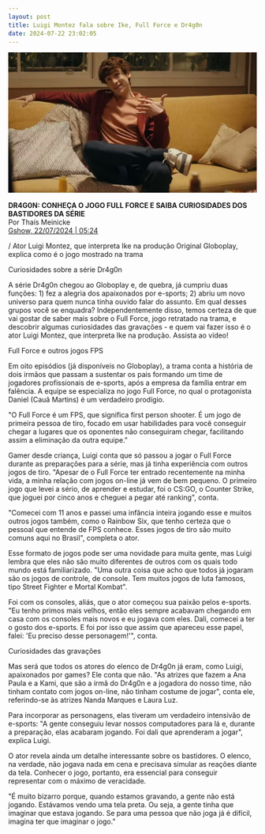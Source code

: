 ```yaml
---
layout: post
title: Luigi Montez fala sobre Ike, Full Force e Dr4g0n
date: 2024-07-22 23:02:05
---
```

![](/uploads/dragon11.jpg)

**DR4G0N: CONHEÇA O JOGO FULL FORCE E SAIBA CURIOSIDADES DOS BASTIDORES DA SÉRIE**\
Por Thaís Meinicke\
[Gshow, 22/07/2024 | 05:24](https://gshow.globo.com/globoplay/noticia/dr4g0n-conheca-o-jogo-full-force-e-saiba-curiosidades-dos-bastidores-da-serie.ghtml)


/ Ator Luigi Montez, que interpreta Ike na produção Original Globoplay, explica como é o jogo mostrado na trama

Curiosidades sobre a série Dr4g0n

A série Dr4g0n chegou ao Globoplay e, de quebra, já cumpriu duas funções: 1) fez a alegria dos apaixonados por e-sports; 2) abriu um novo universo para quem nunca tinha ouvido falar do assunto. Em qual desses grupos você se enquadra? Independentemente disso, temos certeza de que vai gostar de saber mais sobre o Full Force, jogo retratado na trama, e descobrir algumas curiosidades das gravações - e quem vai fazer isso é o ator Luigi Montez, que interpreta Ike na produção. Assista ao vídeo!

Full Force e outros jogos FPS

Em oito episódios (já disponíveis no Globoplay), a trama conta a história de dois irmãos que passam a sustentar os pais formando um time de jogadores profissionais de e-sports, após a empresa da família entrar em falência. A equipe se especializa no jogo Full Force, no qual o protagonista Daniel (Cauã Martins) é um verdadeiro prodígio.

"O Full Force é um FPS, que significa first person shooter. É um jogo de primeira pessoa de tiro, focado em usar habilidades para você conseguir chegar a lugares que os oponentes não conseguiram chegar, facilitando assim a eliminação da outra equipe."

Gamer desde criança, Luigi conta que só passou a jogar o Full Force durante as preparações para a série, mas já tinha experiência com outros jogos de tiro. "Apesar de o Full Force ter entrado recentemente na minha vida, a minha relação com jogos on-line já vem de bem pequeno. O primeiro jogo que levei a sério, de aprender e estudar, foi o CS:GO, o Counter Strike, que joguei por cinco anos e cheguei a pegar até ranking", conta.

"Comecei com 11 anos e passei uma infância inteira jogando esse e muitos outros jogos também, como o Rainbow Six, que tenho certeza que o pessoal que entende de FPS conhece. Esses jogos de tiro são muito comuns aqui no Brasil", completa o ator.

Esse formato de jogos pode ser uma novidade para muita gente, mas Luigi lembra que eles não são muito diferentes de outros com os quais todo mundo está familiarizado. "Uma outra coisa que acho que todos já jogaram são os jogos de controle, de console. Tem muitos jogos de luta famosos, tipo Street Fighter e Mortal Kombat".

Foi com os consoles, aliás, que o ator começou sua paixão pelos e-sports. "Eu tenho primos mais velhos, então eles sempre acabavam chegando em casa com os consoles mais novos e eu jogava com eles. Dali, comecei a ter o gosto dos e-sports. E foi por isso que assim que apareceu esse papel, falei: 'Eu preciso desse personagem!'", conta.

Curiosidades das gravações

Mas será que todos os atores do elenco de Dr4g0n já eram, como Luigi, apaixonados por games? Ele conta que não. "As atrizes que fazem a Ana Paula e a Kami, que são a irmã do Dr4g0n e a jogadora do nosso time, não tinham contato com jogos on-line, não tinham costume de jogar", conta ele, referindo-se às atrizes Nanda Marques e Laura Luz.

Para incorporar as personagens, elas tiveram um verdadeiro intensivão de e-sports: "A gente conseguiu levar nossos computadores para lá e, durante a preparação, elas acabaram jogando. Foi dali que aprenderam a jogar", explica Luigi.

O ator revela ainda um detalhe interessante sobre os bastidores. O elenco, na verdade, não jogava nada em cena e precisava simular as reações diante da tela. Conhecer o jogo, portanto, era essencial para conseguir representar com o máximo de veracidade.

"É muito bizarro porque, quando estamos gravando, a gente não está jogando. Estávamos vendo uma tela preta. Ou seja, a gente tinha que imaginar que estava jogando. Se para uma pessoa que não joga já é difícil, imagina ter que imaginar o jogo."